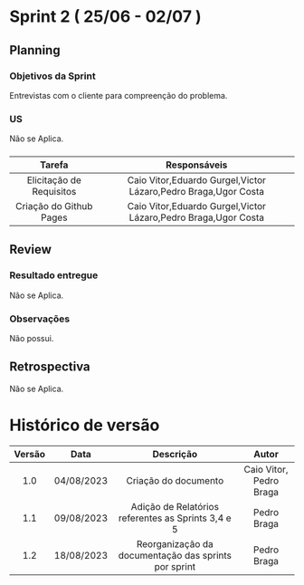 # Sprint 2 ( 25/06 - 02/07 )
## Planning
### Objetivos da Sprint
Entrevistas com o cliente para compreenção do problema.
### US
Não se Aplica.
###
|                  Tarefa                   |      Responsáveis       |
| :---------------------------------------: | :--------------: |
|              Elicitação de Requisitos         |  Caio Vitor,Eduardo Gurgel,Victor Lázaro,Pedro Braga,Ugor Costa   |
|              Criação do Github Pages        |  Caio Vitor,Eduardo Gurgel,Victor Lázaro,Pedro Braga,Ugor Costa   |

## Review
### Resultado entregue
Não se Aplica.
### Observações
Não possui.
## Retrospectiva
Não se Aplica.

# Histórico de versão

| Versão |    Data    |                       Descrição                       |      Autor       |
| :----: | :--------: | :---------------------------------------------------: | :--------------: |
|  1.0   | 04/08/2023 |  Criação do documento                                 |Caio Vitor, Pedro Braga|
|  1.1   | 09/08/2023 |  Adição de Relatórios referentes as Sprints 3,4 e 5   | Pedro Braga      |
|  1.2   | 18/08/2023 |  Reorganização da documentação das sprints por sprint      | Pedro Braga |

